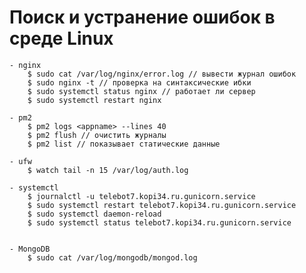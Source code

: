 # Поиск и устранение ошибок в среде Linux
	- nginx
		$ sudo cat /var/log/nginx/error.log // вывести журнал ошибок
		$ sudo nginx -t // проверка на синтаксические ибки
		$ sudo systemctl status nginx // работает ли сервер
		$ sudo systemctl restart nginx

	- pm2
		$ pm2 logs <appname> --lines 40
		$ pm2 flush // очистить журналы
		$ pm2 list // показывает статические данные 

	- ufw
		$ watch tail -n 15 /var/log/auth.log
		
	- systemctl
		$ journalctl -u telebot7.kopi34.ru.gunicorn.service
		$ sudo systemctl restart telebot7.kopi34.ru.gunicorn.service
		$ sudo systemctl daemon-reload
		$ sudo systemctl status telebot7.kopi34.ru.gunicorn.service 


	- MongoDB
		$ sudo cat /var/log/mongodb/mongod.log
